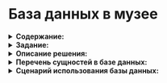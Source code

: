 # База данных в музее

<details><summary><b>Содержание:</b></summary> 
<p1 align="left">
    
>### По указанному пути находится таблица Exel \exel\BD_MUZEY
  
>### В Задании указаны требования к выполнению задачи

>### В описании решения указаны основные действия по выполнению работы

>### В перечне сущьностей указано описание каждой таблицы

>### В сценарии использования базы данных описано что таблица собирает и по какому музею составлялась база данных

</p1>
</details>

<details><summary><b>Задание:</b></summary>
<p2 align="left">
  
### Задание "Сформировать структуру базы данных для музея"

- [ ] 1. Посетить любой музей в вашем городе. Сделать фотоотчет (фото музея, себя на фоне музея/внутри музея)  
- [x] 2. Составить в экселе базу данных со следующей структурой: название таблиц, название полей, название параметров, описание полей, описание параметров. База данных должна включать не менее 30 таблиц!
- [x] 3. Нарисовать взаимосвязи таблиц (miro/draw.io/excel).
- [x]  4. Написать сценарий использования созданной базы данных. 
</p2>
</details>

<details><summary><b>Описание решения:</b></summary>
    
<p3 align="left">
  
    В рамках открытия модуля "База данных в музее" пойти в музей нет ни какой возможности но работу хочется сделать не смотря не на что. В рамках работы было сделано составление основных таблиц по работе музея. далее была вынечена повтарающаяся информация для уменьшения обьема таблиц. После этого были созданы связи между таблицами.

</p3>
</details>


<details><summary><b>Перечень сущностей в базе данных:</b></summary>
<p4 align="left">

## 1. Таблица: "Посетители"

### Описание таблицы

> **Посетители** – хранит в себе данные о клиентах (посетителей) музея, частные колекционеры (которые проводят выставки в музее)

## 2. Таблица: "Совершеннолетие"

### Описание таблицы

> **Совершеннолетие** – унификация ввода данных в связанные таблицы, экономия памяти путем ликвидации дублирования.

## 3. Таблица: "Экскурсия"

### Описание таблицы

> **Экскурсия** – собирает информацию из связаных таблиц для упрощения отображения данных 

## 4. Таблица: "Стоимость билета"

### Описание таблицы

> **Стоимость билета** – хранит информацию стоимости билета для каждой экскурсии, вынесено в отдельную таблицу для экономия памяти путем ликвидации дублирования.

## 5. Таблица: "Контактные данные посетителя"

### Описание таблицы

> **Контактные данные посетителя** – хранит информацию данных для связи каждого сотрудника, вынесено в отдельную таблицу для экономия памяти путем ликвидации дублирования.

## 6. Таблица: "Сотрудники"

### Описание таблицы

> **Сотрудники** – таблица хранит в себе информацию о сотрудниках организации и сотрудниках контрагентов, которые связаны с деятельностью оргназации. Используется в том числе для исключения дублирования информации в связанных таблицах.

## 7. Таблица: "Фио сотрудника"

### Описание таблицы

> **Фио сотрудника** – хранит информацию ФИО каждого сотрудника , вынесено в отдельную таблицу для экономия памяти путем ликвидации дублирования.

## 8. Таблица: "Должность"

### Описание таблицы

> **Должность** – Таблица хранит в себе наименование должностей сотрудников организации. Используется для исключения дублирования информации в связанной таблице "Сотрудники организации".

## 9. Таблица: "Контактные данные сотрудника"

### Описание таблицы

> **Контактные данные сотрудника** – унификация ввода данных в связанные таблицы, экономия памяти путем ликвидации дублирования.

## 10. Таблица: "Адрес проживания"

### Описание таблицы

> **Адрес проживания** – хранит информацию о место проживание о каждом сотруднике, вынесено в отдельную таблицу для экономия памяти путем ликвидации дублирования.

## 11. Таблица: "Помещение"

### Описание таблицы

> **Помещение** – хранит информацию ФИО каждого сотрудника , вынесено в отдельную таблицу для экономия памяти путем ликвидации дублирования.

## 12. Таблица: "Смена"

### Описание таблицы

> **Смена** – хранит информацию о времени работы сотрудников , вынесено в отдельную таблицу для экономия памяти путем ликвидации дублирования.

## 13. Таблица: "Место хранения"

### Описание таблицы

> **Место хранения** – хранит в себе информацию о существующем в организации месте хранения экспонатов, каждое место имеет уникальный идентификатор и пояснение в виде "Наименования".

## 14. Таблица: "Музей"

### Описание таблицы

> **Музей** – хранит в себе ссылку на организацию (организации) владельца базы данных. Организация владелец может быть расформирована, либо состоять из нескольких подчиненных ЮЛ. В связи с чем, данная сущность хранит "историю" и указатель на "основное ЮЛ".

## 15. Таблица: "Виды мест хранения"

### Описание таблицы

> **Виды мест хранения** – хранит информацию о видах мест хранения "Экспонатов". Предназначена для исключения дублирования данных в связанных таблицах. 

## 16. Таблица: "Расположение экспоната"

### Описание таблицы

> **Расположение экспоната** – хранит информацию о месте расположения "Экспонатов". Предназначена для исключения дублирования данных в связанных таблицах. 

## 17. Таблица: "Ячейки мест хранения"

### Описание таблицы

> **Ячейки мест хранения** – хранит в себе информацию о существующих в организации ячейках хранения экспонатов, каждая ячейка имеет уникальный идентификатор и пояснение в виде "Наименования".

## 18. Таблица: "Экспонаты"

### Описание таблицы

> **Экспонаты** – хранит в себе информацию о выставляемых "Организацией" "Экспонатах".

## 19. Таблица: "Информация об экспонате"

### Описание таблицы

> **Информация об экспонате** – представляет собой таблицу, которая хранит в себе иерархические связи категорий "Экспонатов".

## 20. Таблица: "Владелец экспоната"

### Описание таблицы

> **Владелец экспоната** – хранит информацию о владельце экспоната , вынесено в отдельную таблицу для экономия памяти путем ликвидации дублирования.

## 21. Таблица: "Подлинность"

### Описание таблицы

> **Подлинность** – хранит информацию о подлинности экспоната , вынесено в отдельную таблицу для экономия памяти путем ликвидации дублирования.

## 22. Таблица: "Стоимость"

### Описание таблицы

> **Стоимость** – хранит информацию о стоимости экспоната , вынесено в отдельную таблицу для экономия памяти путем ликвидации дублирования.

## 23. Таблица: "Авторы"

### Описание таблицы

> **Авторы** – хранит информацию о авторе экспоната и связующие данные из других таблиц, вынесено в отдельную таблицу для экономия памяти путем ликвидации дублирования.

## 24. Таблица: "Информация про авторов"

### Описание таблицы

> **Информация про авторов** – хранит подробную информацию о авторе экспоната , вынесено в отдельную таблицу для экономия памяти путем ликвидации дублирования.

## 25. Таблица: "Рейтинг экспонатов"

### Описание таблицы

> **Рейтинг экспонатов** – данная таблица собирает информацию о экспонатах и формирует оценку.

## 26. Таблица: "Рейтинг сотрудников"

### Описание таблицы

> **Рейтинг сотрудников** – данная таблица собирает информацию о сотрудниках и формирует оценку.

## 27. Таблица: "Описание экскурсий"

### Описание таблицы

> **Описание экскурсий** – хранит описание программы о проводимых когда либо в музее экскурсиях

## 28. Таблица: "Контрагент"

### Описание таблицы

> **Контрагент** – хранит о себе основные сведения о конрагентах (ЮЛ), в том числе и о "Нашей" организации. Данные контрагентов используются повсеместно, например указываются в качестве организатора выставки или владельца "экспоната". Использование выделенной таблицы в базе данных позволяет сократить дублирование информации.

## 29. Таблица: "ОКОПФ"

### Описание таблицы

> **ОКОПФ** – это общероссийский классификатор организационно-правовых форм (ОПФ) собственности, на основании которого субъектам предпринимательства после их регистрации присваиваются коды, позволяющие идентифицировать их принадлежность к организационно-правовой форме.

## 30. Таблица: "КЛАДР"

### Описание таблицы

> **КЛАДР** — это классификатор адресов Российской Федерации (КЛАДР), ведомственный классификатор ФНС России, созданный для распределения территорий между налоговыми инспекциями и автоматизированной рассылки корреспонденции.

</p4>
</details>

<details><summary><b>Сценарий использования базы данных:</b></summary>
<p5 align="left">

## Назначение базы данных

    Данная концепция базы данных расчитана на использование оргазициями, которые ведут выставочную деятельность: имеют собственную или привлекаемые коллекции экспонатов,  собственные или арендные места хранения (выстовочные залы).
    Предназначена для учета экспонатов и аналитики посетителей. Составление рейтинга сотрудников и экспонатов и учета посещения

    База данных писалась на основе объекта: "Закрытый музей авиации АО ОДК-СТАР".

</p5>
</details>